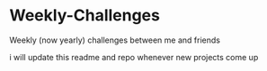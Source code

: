 # Weekly-Challenges
Weekly (now yearly) challenges between me and friends

i will update this readme and repo whenever new projects come up
